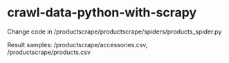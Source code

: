 # crawl-data-python-with-scrapy

Change code in /productscrape/productscrape/spiders/products_spider.py 

Result samples: /productscrape/accessories.csv, /productscrape/products.csv
